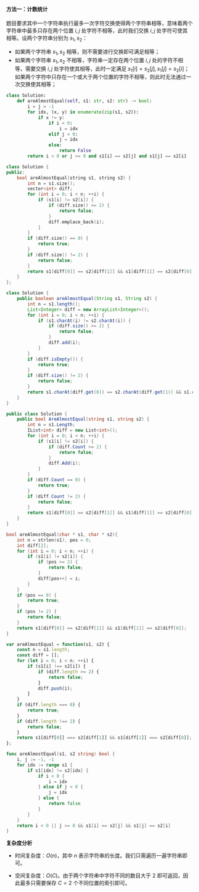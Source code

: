 #### 方法一：计数统计

题目要求其中一个字符串执行最多一次字符交换使得两个字符串相等，意味着两个字符串中最多只存在两个位置 $i,j$ 处字符不相等，此时我们交换 $i,j$ 处字符可使其相等。设两个字符串分别为 $s_1,s_2$：
+ 如果两个字符串 $s_1,s_2$ 相等，则不需要进行交换即可满足相等；
+ 如果两个字符串 $s_1,s_2$ 不相等，字符串一定存在两个位置 $i,j$ 处的字符不相等，需要交换 $i,j$ 处字符使其相等，此时一定满足 $s_1[i] = s_2[j], s_1[j] = s_2[i]$；如果两个字符中只存在一个或大于两个位置的字符不相等，则此时无法通过一次交换使其相等；

```Python [sol1-Python3]
class Solution:
    def areAlmostEqual(self, s1: str, s2: str) -> bool:
        i = j = -1
        for idx, (x, y) in enumerate(zip(s1, s2)):
            if x != y:
                if i < 0:
                    i = idx
                elif j < 0:
                    j = idx
                else:
                    return False
        return i < 0 or j >= 0 and s1[i] == s2[j] and s1[j] == s2[i]
```

```C++ [sol1-C++]
class Solution {
public:
    bool areAlmostEqual(string s1, string s2) {
        int n = s1.size();
        vector<int> diff;
        for (int i = 0; i < n; ++i) {
            if (s1[i] != s2[i]) {
                if (diff.size() >= 2) {
                    return false;
                }
                diff.emplace_back(i);
            }
        }
        if (diff.size() == 0) {
            return true;
        }
        if (diff.size() != 2) {
            return false;
        }
        return s1[diff[0]] == s2[diff[1]] && s1[diff[1]] == s2[diff[0]];
    }
};
```

```Java [sol1-Java]
class Solution {
    public boolean areAlmostEqual(String s1, String s2) {
        int n = s1.length();
        List<Integer> diff = new ArrayList<Integer>();
        for (int i = 0; i < n; ++i) {
            if (s1.charAt(i) != s2.charAt(i)) {
                if (diff.size() >= 2) {
                    return false;
                }
                diff.add(i);
            }
        }
        if (diff.isEmpty()) {
            return true;
        }
        if (diff.size() != 2) {
            return false;
        }
        return s1.charAt(diff.get(0)) == s2.charAt(diff.get(1)) && s1.charAt(diff.get(1)) == s2.charAt(diff.get(0));
    }
}
```

```C# [sol1-C#]
public class Solution {
    public bool AreAlmostEqual(string s1, string s2) {
        int n = s1.Length;
        IList<int> diff = new List<int>();
        for (int i = 0; i < n; ++i) {
            if (s1[i] != s2[i]) {
                if (diff.Count >= 2) {
                    return false;
                }
                diff.Add(i);
            }
        }
        if (diff.Count == 0) {
            return true;
        }
        if (diff.Count != 2) {
            return false;
        }
        return s1[diff[0]] == s2[diff[1]] && s1[diff[1]] == s2[diff[0]];
    }
}
```

```C [sol1-C]
bool areAlmostEqual(char * s1, char * s2){
    int n = strlen(s1), pos = 0;
    int diff[2];
    for (int i = 0; i < n; ++i) {
        if (s1[i] != s2[i]) {
            if (pos >= 2) {
                return false;
            }
            diff[pos++] = i;
        }
    }
    if (pos == 0) {
        return true;
    }
    if (pos != 2) {
        return false;
    }
    return s1[diff[0]] == s2[diff[1]] && s1[diff[1]] == s2[diff[0]];
}
```

```JavaScript [sol1-JavaScript]
var areAlmostEqual = function(s1, s2) {
    const n = s1.length;
    const diff = [];
    for (let i = 0; i < n; ++i) {
        if (s1[i] !== s2[i]) {
            if (diff.length >= 2) {
                return false;
            }
            diff.push(i);
        }
    }
    if (diff.length === 0) {
        return true;
    }
    if (diff.length !== 2) {
        return false;
    }
    return s1[diff[0]] === s2[diff[1]] && s1[diff[1]] === s2[diff[0]];
};
```

```go [sol1-Golang]
func areAlmostEqual(s1, s2 string) bool {
    i, j := -1, -1
    for idx := range s1 {
        if s1[idx] != s2[idx] {
            if i < 0 {
                i = idx
            } else if j < 0 {
                j = idx
            } else {
                return false
            }
        }
    }
    return i < 0 || j >= 0 && s1[i] == s2[j] && s1[j] == s2[i]
}
```

**复杂度分析**

- 时间复杂度：$O(n)$，其中 $n$ 表示字符串的长度。我们只需遍历一遍字符串即可。

- 空间复杂度：$O(C)$。由于两个字符串中字符不同的数目大于 $2$ 即可返回，因此最多只需要保存 $C = 2$ 个不同位置的索引即可。